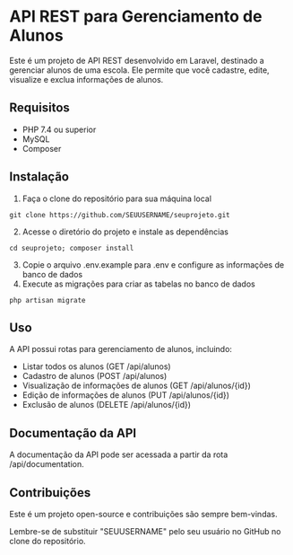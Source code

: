 # API REST para Gerenciamento de Alunos

Este é um projeto de API REST desenvolvido em Laravel, destinado a gerenciar alunos de uma escola. Ele permite que você cadastre, edite, visualize e exclua informações de alunos.

## Requisitos
- PHP 7.4 ou superior
- MySQL
- Composer

## Instalação
1. Faça o clone do repositório para sua máquina local

```git clone https://github.com/SEUUSERNAME/seuprojeto.git```

2. Acesse o diretório do projeto e instale as dependências

```cd seuprojeto; composer install```

3. Copie o arquivo .env.example para .env e configure as informações de banco de dados
4. Execute as migrações para criar as tabelas no banco de dados

```php artisan migrate```

## Uso

A API possui rotas para gerenciamento de alunos, incluindo:
- Listar todos os alunos (GET /api/alunos)
- Cadastro de alunos (POST /api/alunos)
- Visualização de informações de alunos (GET /api/alunos/{id})
- Edição de informações de alunos (PUT /api/alunos/{id})
- Exclusão de alunos (DELETE /api/alunos/{id})

## Documentação da API
A documentação da API pode ser acessada a partir da rota /api/documentation.

## Contribuições
Este é um projeto open-source e contribuições são sempre bem-vindas.

Lembre-se de substituir "SEUUSERNAME" pelo seu usuário no GitHub no clone do repositório.
